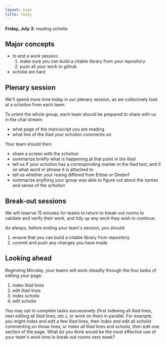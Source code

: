 ```yaml
---
layout: page
title: Today
---
```



**Friday, July 3**: reading *scholia*.

## Major concepts

- to end a work session:
    1. make sure you can build a citable library from your repository
    2. push all your work to github
- *scholia* are hard

## Plenary session

We'll spend more time today in our plenary session, as we collectively look at a scholion from each team.

To orient the whole group, each team should be prepared to share with us in the chat stream:

- what page of the manuscript you are reading
- what line of the Iliad your scholion comments on

Your team should then:

- share a screen with the scholion
- summarize briefly what is happening at that point in the *Iliad*
- tell us if your scholion has a corresponding marker in the Iliad text, and if so what word or phrase it is attached to
- tell us whether your reaing differed from Erbse or Dindorf
- summarize anything your group was able to figure out about the syntax and sense of the *scholion*



## Break-out sessions

We will reserve 15 minutes for teams to return to break-out rooms to validate and verify their work, and tidy up any work they wish to continue.

*As always*, before ending your team's session, you should:

1. ensure that you can build a citable library from repository.
2. commit and push any changes you have made


## Looking ahead

Beginning Monday, your teams will work steadily through the four tasks of editing your page:

1. index *Iliad* lines
2. edit *Iliad* lines
3. index *scholia*
4. edit *scholia*

You may opt to complete tasks successively (first indexing all *Iliad* lines, next editing all *Iliad* lines, etc.), or work on them in parallel. For example, you might index and edit a few *Iliad* lines, then index and edit all *scholia* commenting on those lines; or index all *Iliad* lines and *scholia*, then edit  one section of the page.  What do you think would be the most effective use of your team's work time in break-out rooms next week?
